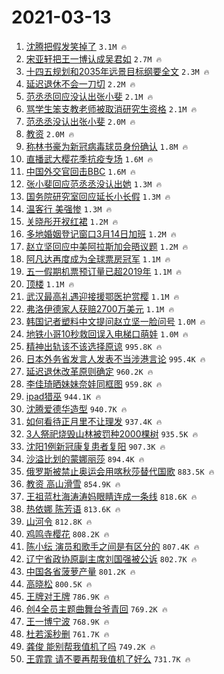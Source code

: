 # 2021-03-13

1. [沈腾把假发笑掉了](https://s.weibo.com/weibo?q=%E6%B2%88%E8%85%BE%E6%8A%8A%E5%81%87%E5%8F%91%E7%AC%91%E6%8E%89%E4%BA%86&Refer=top) `3.1M 🔥`
1. [宋亚轩把王一博认成吴君如](https://s.weibo.com/weibo?q=%23%E5%AE%8B%E4%BA%9A%E8%BD%A9%E6%8A%8A%E7%8E%8B%E4%B8%80%E5%8D%9A%E8%AE%A4%E6%88%90%E5%90%B4%E5%90%9B%E5%A6%82%23&Refer=top) `2.7M 🔥`
1. [十四五规划和2035年远景目标纲要全文](https://s.weibo.com/weibo?q=%23%E5%8D%81%E5%9B%9B%E4%BA%94%E8%A7%84%E5%88%92%E5%92%8C2035%E5%B9%B4%E8%BF%9C%E6%99%AF%E7%9B%AE%E6%A0%87%E7%BA%B2%E8%A6%81%E5%85%A8%E6%96%87%23&Refer=top) `2.3M 🔥`
1. [延迟退休不会一刀切](https://s.weibo.com/weibo?q=%23%E5%BB%B6%E8%BF%9F%E9%80%80%E4%BC%91%E4%B8%8D%E4%BC%9A%E4%B8%80%E5%88%80%E5%88%87%23&Refer=top) `2.2M 🔥`
1. [范丞丞回应没认出张小斐](https://s.weibo.com/weibo?q=%23%E8%8C%83%E4%B8%9E%E4%B8%9E%E5%9B%9E%E5%BA%94%E6%B2%A1%E8%AE%A4%E5%87%BA%E5%BC%A0%E5%B0%8F%E6%96%90%23&Refer=top) `2.1M 🔥`
1. [骂学生笨支教老师被取消研究生资格](https://s.weibo.com/weibo?q=%23%E9%AA%82%E5%AD%A6%E7%94%9F%E7%AC%A8%E6%94%AF%E6%95%99%E8%80%81%E5%B8%88%E8%A2%AB%E5%8F%96%E6%B6%88%E7%A0%94%E7%A9%B6%E7%94%9F%E8%B5%84%E6%A0%BC%23&Refer=top) `2.1M 🔥`
1. [范丞丞没认出张小斐](https://s.weibo.com/weibo?q=%23%E8%8C%83%E4%B8%9E%E4%B8%9E%E6%B2%A1%E8%AE%A4%E5%87%BA%E5%BC%A0%E5%B0%8F%E6%96%90%23&Refer=top) `2.0M 🔥`
1. [教资](https://s.weibo.com/weibo?q=%E6%95%99%E8%B5%84&Refer=top) `2.0M 🔥`
1. [称林书豪为新冠病毒球员身份确认](https://s.weibo.com/weibo?q=%23%E7%A7%B0%E6%9E%97%E4%B9%A6%E8%B1%AA%E4%B8%BA%E6%96%B0%E5%86%A0%E7%97%85%E6%AF%92%E7%90%83%E5%91%98%E8%BA%AB%E4%BB%BD%E7%A1%AE%E8%AE%A4%23&Refer=top) `1.8M 🔥`
1. [直播武大樱花季抗疫专场](https://s.weibo.com/weibo?q=%23%E7%9B%B4%E6%92%AD%E6%AD%A6%E5%A4%A7%E6%A8%B1%E8%8A%B1%E5%AD%A3%E6%8A%97%E7%96%AB%E4%B8%93%E5%9C%BA%23&Refer=top) `1.6M 🔥`
1. [中国外交官回击BBC](https://s.weibo.com/weibo?q=%23%E4%B8%AD%E5%9B%BD%E5%A4%96%E4%BA%A4%E5%AE%98%E5%9B%9E%E5%87%BBBBC%23&Refer=top) `1.6M 🔥`
1. [张小斐回应范丞丞没认出她](https://s.weibo.com/weibo?q=%E5%BC%A0%E5%B0%8F%E6%96%90%E5%9B%9E%E5%BA%94%E8%8C%83%E4%B8%9E%E4%B8%9E%E6%B2%A1%E8%AE%A4%E5%87%BA%E5%A5%B9&Refer=top) `1.3M 🔥`
1. [国务院研究室回应延长小长假](https://s.weibo.com/weibo?q=%23%E5%9B%BD%E5%8A%A1%E9%99%A2%E7%A0%94%E7%A9%B6%E5%AE%A4%E5%9B%9E%E5%BA%94%E5%BB%B6%E9%95%BF%E5%B0%8F%E9%95%BF%E5%81%87%23&Refer=top) `1.3M 🔥`
1. [温客行 美强惨](https://s.weibo.com/weibo?q=%E6%B8%A9%E5%AE%A2%E8%A1%8C%20%E7%BE%8E%E5%BC%BA%E6%83%A8&Refer=top) `1.3M 🔥`
1. [关晓彤开衩红裙](https://s.weibo.com/weibo?q=%23%E5%85%B3%E6%99%93%E5%BD%A4%E5%BC%80%E8%A1%A9%E7%BA%A2%E8%A3%99%23&Refer=top) `1.2M 🔥`
1. [多地婚姻登记窗口3月14日加班](https://s.weibo.com/weibo?q=%23%E5%A4%9A%E5%9C%B0%E5%A9%9A%E5%A7%BB%E7%99%BB%E8%AE%B0%E7%AA%97%E5%8F%A33%E6%9C%8814%E6%97%A5%E5%8A%A0%E7%8F%AD%23&Refer=top) `1.2M 🔥`
1. [赵立坚回应中美阿拉斯加会晤议题](https://s.weibo.com/weibo?q=%23%E8%B5%B5%E7%AB%8B%E5%9D%9A%E5%9B%9E%E5%BA%94%E4%B8%AD%E7%BE%8E%E9%98%BF%E6%8B%89%E6%96%AF%E5%8A%A0%E4%BC%9A%E6%99%A4%E8%AE%AE%E9%A2%98%23&Refer=top) `1.2M 🔥`
1. [阿凡达再度成为全球票房冠军](https://s.weibo.com/weibo?q=%23%E9%98%BF%E5%87%A1%E8%BE%BE%E5%86%8D%E5%BA%A6%E6%88%90%E4%B8%BA%E5%85%A8%E7%90%83%E7%A5%A8%E6%88%BF%E5%86%A0%E5%86%9B%23&Refer=top) `1.1M 🔥`
1. [五一假期机票预订量已超2019年](https://s.weibo.com/weibo?q=%23%E4%BA%94%E4%B8%80%E5%81%87%E6%9C%9F%E6%9C%BA%E7%A5%A8%E9%A2%84%E8%AE%A2%E9%87%8F%E5%B7%B2%E8%B6%852019%E5%B9%B4%23&Refer=top) `1.1M 🔥`
1. [顶楼](https://s.weibo.com/weibo?q=%E9%A1%B6%E6%A5%BC&Refer=top) `1.1M 🔥`
1. [武汉最高礼遇迎接援鄂医护赏樱](https://s.weibo.com/weibo?q=%23%E6%AD%A6%E6%B1%89%E6%9C%80%E9%AB%98%E7%A4%BC%E9%81%87%E8%BF%8E%E6%8E%A5%E6%8F%B4%E9%84%82%E5%8C%BB%E6%8A%A4%E8%B5%8F%E6%A8%B1%23&Refer=top) `1.1M 🔥`
1. [弗洛伊德家人获赔2700万美元](https://s.weibo.com/weibo?q=%23%E5%BC%97%E6%B4%9B%E4%BC%8A%E5%BE%B7%E5%AE%B6%E4%BA%BA%E8%8E%B7%E8%B5%942700%E4%B8%87%E7%BE%8E%E5%85%83%23&Refer=top) `1.1M 🔥`
1. [韩国记者塑料中文提问赵立坚一脸问号](https://s.weibo.com/weibo?q=%E9%9F%A9%E5%9B%BD%E8%AE%B0%E8%80%85%E5%A1%91%E6%96%99%E4%B8%AD%E6%96%87%E6%8F%90%E9%97%AE%E8%B5%B5%E7%AB%8B%E5%9D%9A%E4%B8%80%E8%84%B8%E9%97%AE%E5%8F%B7&Refer=top) `1.0M 🔥`
1. [地铁小哥10秒救回误入电梯口萌娃](https://s.weibo.com/weibo?q=%23%E5%9C%B0%E9%93%81%E5%B0%8F%E5%93%A510%E7%A7%92%E6%95%91%E5%9B%9E%E8%AF%AF%E5%85%A5%E7%94%B5%E6%A2%AF%E5%8F%A3%E8%90%8C%E5%A8%83%23&Refer=top) `1.0M 🔥`
1. [精神出轨该不该选择原谅](https://s.weibo.com/weibo?q=%23%E7%B2%BE%E7%A5%9E%E5%87%BA%E8%BD%A8%E8%AF%A5%E4%B8%8D%E8%AF%A5%E9%80%89%E6%8B%A9%E5%8E%9F%E8%B0%85%23&Refer=top) `995.8K 🔥`
1. [日本外务省发言人发表不当涉港言论](https://s.weibo.com/weibo?q=%23%E6%97%A5%E6%9C%AC%E5%A4%96%E5%8A%A1%E7%9C%81%E5%8F%91%E8%A8%80%E4%BA%BA%E5%8F%91%E8%A1%A8%E4%B8%8D%E5%BD%93%E6%B6%89%E6%B8%AF%E8%A8%80%E8%AE%BA%23&Refer=top) `995.4K 🔥`
1. [延迟退休改革原则确定](https://s.weibo.com/weibo?q=%23%E5%BB%B6%E8%BF%9F%E9%80%80%E4%BC%91%E6%94%B9%E9%9D%A9%E5%8E%9F%E5%88%99%E7%A1%AE%E5%AE%9A%23&Refer=top) `960.2K 🔥`
1. [李佳琦晒妹妹奈娃同框图](https://s.weibo.com/weibo?q=%23%E6%9D%8E%E4%BD%B3%E7%90%A6%E6%99%92%E5%A6%B9%E5%A6%B9%E5%A5%88%E5%A8%83%E5%90%8C%E6%A1%86%E5%9B%BE%23&Refer=top) `959.8K 🔥`
1. [ipad猎巫](https://s.weibo.com/weibo?q=%23ipad%E7%8C%8E%E5%B7%AB%23&Refer=top) `944.1K 🔥`
1. [沈腾爱德华造型](https://s.weibo.com/weibo?q=%23%E6%B2%88%E8%85%BE%E7%88%B1%E5%BE%B7%E5%8D%8E%E9%80%A0%E5%9E%8B%23&Refer=top) `940.7K 🔥`
1. [如何看待正月里不让理发](https://s.weibo.com/weibo?q=%23%E5%A6%82%E4%BD%95%E7%9C%8B%E5%BE%85%E6%AD%A3%E6%9C%88%E9%87%8C%E4%B8%8D%E8%AE%A9%E7%90%86%E5%8F%91%23&Refer=top) `937.4K 🔥`
1. [3人祭祀烧毁山林被罚种2000棵树](https://s.weibo.com/weibo?q=%233%E4%BA%BA%E7%A5%AD%E7%A5%80%E7%83%A7%E6%AF%81%E5%B1%B1%E6%9E%97%E8%A2%AB%E7%BD%9A%E7%A7%8D2000%E6%A3%B5%E6%A0%91%23&Refer=top) `935.5K 🔥`
1. [沈阳1例新冠康复患者复阳](https://s.weibo.com/weibo?q=%23%E6%B2%88%E9%98%B31%E4%BE%8B%E6%96%B0%E5%86%A0%E5%BA%B7%E5%A4%8D%E6%82%A3%E8%80%85%E5%A4%8D%E9%98%B3%23&Refer=top) `907.3K 🔥`
1. [沙溢比划的蒙娜丽莎](https://s.weibo.com/weibo?q=%23%E6%B2%99%E6%BA%A2%E6%AF%94%E5%88%92%E7%9A%84%E8%92%99%E5%A8%9C%E4%B8%BD%E8%8E%8E%23&Refer=top) `894.4K 🔥`
1. [俄罗斯被禁止奥运会用喀秋莎替代国歌](https://s.weibo.com/weibo?q=%E4%BF%84%E7%BD%97%E6%96%AF%E8%A2%AB%E7%A6%81%E6%AD%A2%E5%A5%A5%E8%BF%90%E4%BC%9A%E7%94%A8%E5%96%80%E7%A7%8B%E8%8E%8E%E6%9B%BF%E4%BB%A3%E5%9B%BD%E6%AD%8C&Refer=top) `883.5K 🔥`
1. [教资 高山滑雪](https://s.weibo.com/weibo?q=%E6%95%99%E8%B5%84%20%E9%AB%98%E5%B1%B1%E6%BB%91%E9%9B%AA&Refer=top) `854.9K 🔥`
1. [王祖蓝杜海涛涛妈眼睛连成一条线](https://s.weibo.com/weibo?q=%23%E7%8E%8B%E7%A5%96%E8%93%9D%E6%9D%9C%E6%B5%B7%E6%B6%9B%E6%B6%9B%E5%A6%88%E7%9C%BC%E7%9D%9B%E8%BF%9E%E6%88%90%E4%B8%80%E6%9D%A1%E7%BA%BF%23&Refer=top) `818.6K 🔥`
1. [热依娜 陈芳语](https://s.weibo.com/weibo?q=%E7%83%AD%E4%BE%9D%E5%A8%9C%20%E9%99%88%E8%8A%B3%E8%AF%AD&Refer=top) `813.6K 🔥`
1. [山河令](https://s.weibo.com/weibo?q=%E5%B1%B1%E6%B2%B3%E4%BB%A4&Refer=top) `812.8K 🔥`
1. [鸡鸣寺樱花](https://s.weibo.com/weibo?q=%E9%B8%A1%E9%B8%A3%E5%AF%BA%E6%A8%B1%E8%8A%B1&Refer=top) `808.2K 🔥`
1. [陈小纭 演员和歌手之间是有区分的](https://s.weibo.com/weibo?q=%E9%99%88%E5%B0%8F%E7%BA%AD%20%E6%BC%94%E5%91%98%E5%92%8C%E6%AD%8C%E6%89%8B%E4%B9%8B%E9%97%B4%E6%98%AF%E6%9C%89%E5%8C%BA%E5%88%86%E7%9A%84&Refer=top) `807.4K 🔥`
1. [辽宁省政协原副主席刘国强被公诉](https://s.weibo.com/weibo?q=%E8%BE%BD%E5%AE%81%E7%9C%81%E6%94%BF%E5%8D%8F%E5%8E%9F%E5%89%AF%E4%B8%BB%E5%B8%AD%E5%88%98%E5%9B%BD%E5%BC%BA%E8%A2%AB%E5%85%AC%E8%AF%89&Refer=top) `802.7K 🔥`
1. [中国各省菠萝产量](https://s.weibo.com/weibo?q=%E4%B8%AD%E5%9B%BD%E5%90%84%E7%9C%81%E8%8F%A0%E8%90%9D%E4%BA%A7%E9%87%8F&Refer=top) `801.2K 🔥`
1. [高晓松](https://s.weibo.com/weibo?q=%E9%AB%98%E6%99%93%E6%9D%BE&Refer=top) `800.5K 🔥`
1. [王牌对王牌](https://s.weibo.com/weibo?q=%E7%8E%8B%E7%89%8C%E5%AF%B9%E7%8E%8B%E7%89%8C&Refer=top) `786.9K 🔥`
1. [创4全员主题曲舞台爷青回](https://s.weibo.com/weibo?q=%23%E5%88%9B4%E5%85%A8%E5%91%98%E4%B8%BB%E9%A2%98%E6%9B%B2%E8%88%9E%E5%8F%B0%E7%88%B7%E9%9D%92%E5%9B%9E%23&Refer=top) `769.2K 🔥`
1. [王一博宁波](https://s.weibo.com/weibo?q=%23%E7%8E%8B%E4%B8%80%E5%8D%9A%E5%AE%81%E6%B3%A2%23&Refer=top) `768.9K 🔥`
1. [杜若溪秒删](https://s.weibo.com/weibo?q=%E6%9D%9C%E8%8B%A5%E6%BA%AA%E7%A7%92%E5%88%A0&Refer=top) `761.7K 🔥`
1. [龚俊 能别帮我值机了吗](https://s.weibo.com/weibo?q=%E9%BE%9A%E4%BF%8A%20%E8%83%BD%E5%88%AB%E5%B8%AE%E6%88%91%E5%80%BC%E6%9C%BA%E4%BA%86%E5%90%97&Refer=top) `749.2K 🔥`
1. [王霏霏 请不要再帮我值机了好么](https://s.weibo.com/weibo?q=%E7%8E%8B%E9%9C%8F%E9%9C%8F%20%E8%AF%B7%E4%B8%8D%E8%A6%81%E5%86%8D%E5%B8%AE%E6%88%91%E5%80%BC%E6%9C%BA%E4%BA%86%E5%A5%BD%E4%B9%88&Refer=top) `731.7K 🔥`
